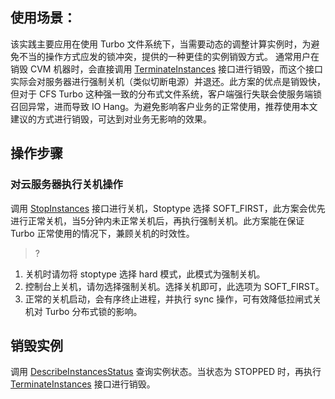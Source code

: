 
## 使用场景：
该实践主要应用在使用 Turbo 文件系统下，当需要动态的调整计算实例时，为避免不当的操作方式应发的锁冲突，提供的一种更佳的实例销毁方式。
通常用户在销毁 CVM 机器时，会直接调用 [TerminateInstances](https://cloud.tencent.com/document/product/213/15723) 接口进行销毁，而这个接口实际会对服务器进行强制关机（类似切断电源）并退还。此方案的优点是销毁快，但对于 CFS Turbo 这种强一致的分布式文件系统，客户端强行失联会使服务端锁召回异常，进而导致 IO Hang。为避免影响客户业务的正常使用，推荐使用本文建议的方式进行销毁，可达到对业务无影响的效果。
## 操作步骤
### 对云服务器执行关机操作
调用 [StopInstances](https://cloud.tencent.com/document/product/213/15743) 接口进行关机，Stoptype 选择 SOFT_FIRST，此方案会优先进行正常关机，当5分钟内未正常关机后，再执行强制关机。此方案能在保证 Turbo 正常使用的情况下，兼顾关机的时效性。
>?
1.	关机时请勿将 stoptype 选择 hard 模式，此模式为强制关机。
2.	控制台上关机，请勿选择强制关机。选择关机即可，此选项为 SOFT_FIRST。
3. 正常的关机启动，会有序终止进程，并执行 sync 操作，可有效降低拉闸式关机对 Turbo 分布式锁的影响。

## 销毁实例
调用 [DescribeInstancesStatus](https://cloud.tencent.com/document/product/213/15738) 查询实例状态。当状态为 STOPPED 时，再执行 [TerminateInstances](https://cloud.tencent.com/document/product/213/15723) 接口进行销毁。 
